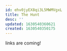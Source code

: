 ```yaml
---
id: ehv0jyEX8qi3L5MWMVgxL
title: The Hunt
desc: ''
updated: 1630540360621
created: 1630540350175
---
```


links are coming!
